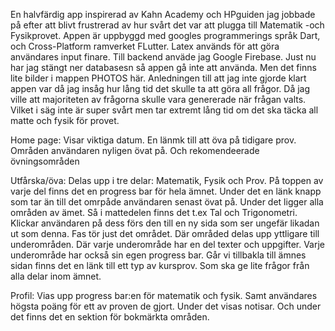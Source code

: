 En halvfärdig app inspirerad av Kahn Academy och HPguiden jag jobbade på efter att blivt frustrerad av hur svårt det var att plugga till Matematik -och Fysikprovet.
Appen är uppbyggd med googles programmerings språk Dart, och Cross-Platform ramverket FLutter. Latex används för att göra användares input finare. Till backend anväde jag Google Firebase.
Just nu har jag stängt ner databasesn så appen gå inte att använda. Men det finns lite bilder i mappen PHOTOS här. Anledningen till att jag inte gjorde klart appen var då jag insåg hur lång tid det skulle ta att göra all frågor. 
Då jag ville att majoriteten av frågorna skulle vara genererade när frågan valts. Vilket i säg inte är super svårt men tar extremt lång tid om det ska täcka all matte och fysik för provet.

Home page: Visar viktiga datum. En länmk till att öva på tidigare prov. Områden användaren nyligen övat på. Och rekomendeerade övningsområden

Utfårska/öva: Delas upp i tre delar: Matematik, Fysik och Prov. På toppen av varje del finns det en progress bar för hela ämnet. Under det en länk knapp som tar än till det omrpåde användaren senast övat på. Under det ligger alla områden av ämet. Så i mattedelen finns det t.ex Tal och Trigonometri. 
Klickar användaren på dess förs den till en ny sida som ser ungefär likadan ut som denna. Fas tör just det området. Där områded delas upp yttligare till underområden. Där varje underområde har en del texter och uppgifter. Varje underområde har också sin egen progress bar. 
Går vi tillbakla till ämnes sidan finns det en länk till ett typ av kursprov. Som ska ge lite frågor från alla delar inom ämnet.

Profil: Vias upp progress bar:en för matematik och fysik. Samt användares högsta poäng för ett av proven de gjort. Under det visas notisar. Och under det finns det en sektion för bokmärkta områden.
